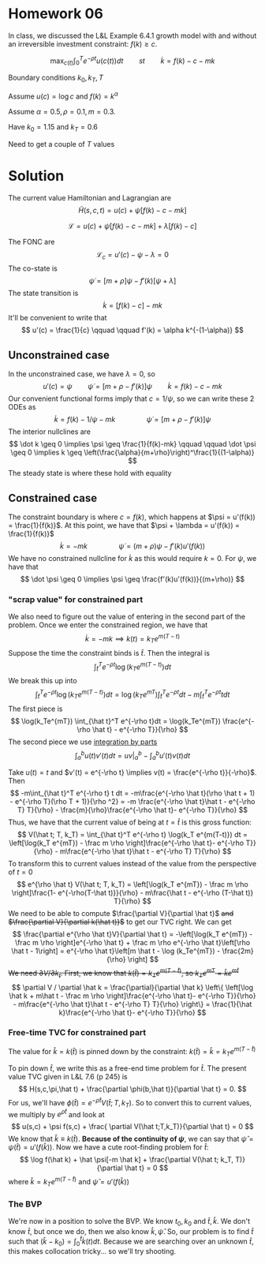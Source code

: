 # Homework 06

In class, we discussed the L&L Example 6.4.1 growth model with and without an irreversible investment constraint: $f(k) \geq c$.

$$
\max_{c(t)} \int_0^T e^{-\rho t} u(c(t)) dt \qquad st \qquad \dot k = f(k) - c - mk
$$

Boundary conditions $k_0, k_T, T$

Assume $u(c) = \log c$ and $f(k) = k^\alpha$

Assume $\alpha = 0.5, \rho = 0.1, m = 0.3$.

Have $k_0 = 1.15$ and $k_T = 0.6$

Need to get a couple of $T$ values

# Solution

The current value Hamiltonian and Lagrangian are
$$
\tilde H(s,c,t) = u(c) + \psi[f(k) - c - mk]
$$

$$
\mathcal L = u(c) + \psi[f(k) - c - mk] + \lambda[f(k) - c]
$$

The FONC are
$$
\mathcal L_c = u'(c) - \psi - \lambda = 0
$$
The co-state is
$$
\dot \psi = [m+\rho]\psi -f'(k)[ \psi + \lambda]
$$
The state transition is
$$
\dot k = [f(k) - c] - mk
$$
It'll be convenient to write that
$$
u'(c) = \frac{1}{c} \qquad \qquad f'(k) = \alpha k^{-(1-\alpha)}
$$





## Unconstrained case

In the unconstrained case, we have $\lambda=0$, so
$$
u'(c) = \psi \qquad \dot \psi = [m+\rho - f'(k)]\psi \qquad \dot k = f(k) - c - mk
$$
Our convenient functional forms imply that $c = 1/\psi$, so we can write these 2 ODEs as
$$
\dot k = f(k) - 1/\psi - mk \qquad \qquad \dot \psi = [m+\rho - f'(k)]\psi
$$
The interior nullclines are
$$
\dot k \geq 0 \implies \psi \geq \frac{1}{f(k)-mk} \qquad \qquad \dot \psi \geq 0 \implies k \geq \left(\frac{\alpha}{m+\rho}\right)^\frac{1}{(1-\alpha)}
$$
The steady state is where these hold with equality


## Constrained case

The constraint boundary is where $c = f(k)$, which happens at $\psi = u'(f(k)) = \frac{1}{f(k)}$. At this point, we have that $\psi + \lambda = u'(f(k)) = \frac{1}{f(k)}$
$$
\dot k = -mk
\qquad \qquad
\dot \psi = (m + \rho)\psi - f'(k)u'(f(k))
$$
We have no constrained nullcline for $\dot k$ as this would require $k=0$. For $\psi$, we have that
$$
\dot \psi \geq 0 \implies \psi \geq \frac{f'(k)u'(f(k))}{(m+\rho)}
$$

### "scrap value" for constrained part

We also need to figure out the value of entering in the second part of the problem. Once we enter the constrained region, we have that
$$
\dot k = -mk \implies k(t) = k_T e^{m(T-t)}
$$
Suppose the time the constraint binds is $\hat t$. Then the integral is
$$
\int_{\hat t}^T e^{-\rho t} \log(k_T e^{m(T-t)}) dt
$$
We break this up into
$$
\int_{\hat t}^T e^{-\rho t} \log(k_T e^{m(T-t)}) dt = \log(k_Te^{mT}) \int_{\hat t}^T e^{-\rho t}dt - m \int_{\hat t}^T e^{-\rho t} t dt
$$
The first piece is
$$
\log(k_Te^{mT}) \int_{\hat t}^T e^{-\rho t}dt = \log(k_Te^{mT}) \frac{e^{-\rho \hat t} - e^{-\rho T}}{\rho}
$$
The second piece we use [integration by parts](https://en.wikipedia.org/wiki/Integration_by_parts)
$$
\int_a^b u(t)v'(t)dt = uv|_a^b - \int_a^b u'(t)v(t)dt
$$
<!-- |_ asdf -->
Take $u(t) = t$ and $v'(t) = e^{-\rho t} \implies v(t) = \frac{e^{-\rho t}}{-\rho}$. Then
$$
-m\int_{\hat t}^T e^{-\rho t} t dt
= -m\frac{e^{-\rho \hat t}(\rho \hat t + 1) - e^{-\rho T}(\rho T + 1)}{\rho ^2}
= -m \frac{e^{-\rho \hat t}\hat t - e^{-\rho T} T}{\rho} - \frac{m}{\rho}\frac{e^{-\rho \hat t}- e^{-\rho T}}{\rho}
$$
Thus, we have that the current value of being at $t=\hat t$ is this gross function:
$$
V(\hat t; T, k_T)
= \int_{\hat t}^T e^{-\rho t} \log(k_T e^{m(T-t)}) dt
= \left[\log(k_T e^{mT}) - \frac m \rho \right]\frac{e^{-\rho \hat t}- e^{-\rho T}}{\rho} - m\frac{e^{-\rho \hat t}\hat t - e^{-\rho T} T}{\rho}
$$
To transform this to current values instead of the value from the perspective of $t=0$
$$
e^{\rho \hat t} V(\hat t; T, k_T)
= \left[\log(k_T e^{mT}) - \frac m \rho \right]\frac{1- e^{-\rho(T-\hat t)}}{\rho} - m\frac{\hat t - e^{-\rho (T-\hat t)} T}{\rho}
$$
We need to be able to compute $\frac{\partial V}{\partial \hat t}$ ~~and $\frac{\partial V}{\partial k(\hat t)}$~~ to get our TVC right. We can get
$$
\frac{\partial e^{\rho \hat t}V}{\partial \hat t} = -\left[\log(k_T e^{mT}) - \frac m \rho \right]e^{-\rho \hat t} + \frac m \rho e^{-\rho \hat t}\left[\rho \hat t - 1\right] = e^{-\rho \hat t}\left[m \hat t - \log (k_Te^{mT}) - \frac{2m}{\rho} \right]
$$
~~We need $\partial V / \partial k_{\hat t}$. First, we know that $k(\hat t) = k_T e^{m(T-\hat t)}$, so $k_Te^{mT} = \hat k e^{m\hat t}$~~
$$
\partial V / \partial \hat k = \frac{\partial}{\partial \hat k} \left\{ \left[\log \hat k + m\hat t - \frac m \rho \right]\frac{e^{-\rho \hat t}- e^{-\rho T}}{\rho} - m\frac{e^{-\rho \hat t}\hat t - e^{-\rho T} T}{\rho} \right\} = \frac{1}{\hat k}\frac{e^{-\rho \hat t}- e^{-\rho T}}{\rho}
$$

### Free-time TVC for constrained part

The value for $\hat k = k(\hat t)$ is pinned down by the constraint: $k(\hat t) = \hat k = k_T e^{m(T-\hat t)}$

To pin down $\hat t$, we write this as a free-end time problem for $\hat t$. The present value TVC given in L&L 7.6 (p 245) is
$$
H(s,c,\pi,\hat t) + \frac{\partial \phi(b,\hat t)}{\partial \hat t} = 0.
$$
For us, we'll have $\phi(\hat t) = e^{-\rho \hat t} V(\hat t; T,k_T)$. So to convert this to current values, we multiply by $e^{\rho \hat t}$ and look at
$$
u(s,c) + \psi f(s,c) + \frac{ \partial V(\hat t;T,k_T)}{\partial \hat t} = 0
$$
We know that $\hat k \equiv k(\hat t)$. **Because of the continuity of $\psi$**, we can say that $\hat \psi = \psi(\hat t) = u'(f(\hat k))$. Now we have a cute root-finding problem for $\hat t$:
$$
\log f(\hat k) + \hat \psi[-m \hat k] + \frac{\partial V(\hat t; k_T, T)}{\partial \hat t} = 0
$$
where $\hat k = k_T e^{m(T-\hat t)}$ and $\hat \psi = u'(f(\hat k))$

### The BVP

We're now in a position to solve the BVP. We know $t_0,k_0$ and $\hat t, \hat k$. We don't know $\hat t$, but once we do, then we also know $\hat k, \hat \psi$. So, our problem is to find $\hat t$ such that $(\hat k - k_0) = \int_0^{\hat t} \dot k(t) dt$. Because we are searching over an unknown $\hat t$, this makes collocation tricky... so we'll try shooting.
